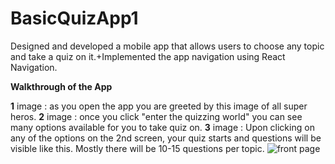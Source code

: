 # BasicQuizApp1
Designed and developed a mobile app that allows users to choose any topic and take a quiz on it.+Implemented the app navigation using React Navigation.

**Walkthrough of the App**

**1** image : as you open the app you are greeted by this image of all super heros.
**2** image : once you click "enter the quizzing world" you can see many options available for you to take quiz on.
**3** image :  Upon clicking on any of the options on the 2nd screen, your quiz starts and questions will be visible like this. Mostly there will be 10-15 questions per topic.
![front page](https://github.com/m3g4n127001/BasicQuizApp1/blob/main/assets/app%20ss/1-2.png)
